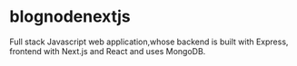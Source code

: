 # blognodenextjs

Full stack Javascript web application,whose backend is built with Express, frontend with Next.js and React and uses MongoDB.
